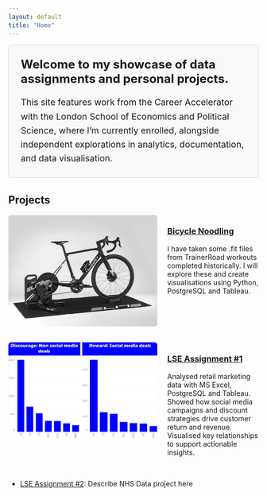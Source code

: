 ```yaml
---
layout: default
title: "Home"
---
```


<div style="border: 1px solid #ddd; background-color: #f9f9f9; padding: 1.5rem; margin-bottom: 2rem; border-radius: 6px;">
  <h2 style="margin-top: 0; font-size: 1.5rem;">Welcome to my showcase of data assignments and personal projects.</h2>
  <p style="font-size: 1.1rem; line-height: 1.6; margin: 0;">
    This site features work from the Career Accelerator with the London School of Economics and Political Science, where I’m currently enrolled, alongside independent explorations in analytics, documentation, and data visualisation.
  </p>
</div>

## Projects

<div style="display: flex; flex-wrap: wrap; align-items: flex-start; margin-bottom: 2rem;">
  <img src="images/trainer.png" alt="Bike trainer" style="width: 300px; margin-right: 20px; border-radius: 6px;"/>
  <div style="flex: 1;">
    <h3><a href="/bicycle-noodling/">Bicycle Noodling</a></h3>
    <p>I have taken some .fit files from TrainerRoad workouts completed historically. I will explore these and create visualisations using Python, PostgreSQL and Tableau.</p>
  </div>
</div>

<div style="display: flex; flex-wrap: wrap; align-items: flex-start; margin-bottom: 2rem;">
  <img src="images/Assignment2_home.png" alt="Assignment 1" style="width: 300px; margin-right: 20px; border-radius: 6px;"/>
  <div style="flex: 1;">
    <h3><a href="https://github.com/drapertoby/bicycle-noodling">LSE Assignment #1</a></h3>
    <p>Analysed retail marketing data with MS Excel, PostgreSQL and Tableau. Showed how social media campaigns and discount strategies drive customer return and revenue. Visualised key relationships to support actionable insights.</p>
  </div>
</div>

- [LSE Assignment #2](lse-assignment-2.md): Describe NHS Data project here
